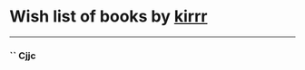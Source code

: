 # Wish list of books by [kirrr](https://plus.google.com/u/0/113306797383529794620/)
---

### `` Cjjc

